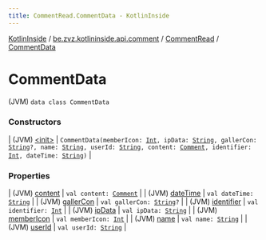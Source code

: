 ```yaml
---
title: CommentRead.CommentData - KotlinInside
---
```


[KotlinInside](../../../index.html) / [be.zvz.kotlininside.api.comment](../../index.html) / [CommentRead](../index.html) / [CommentData](./index.html)

# CommentData

(JVM) `data class CommentData`

### Constructors

| (JVM) [&lt;init&gt;](-init-.html) | `CommentData(memberIcon: `[`Int`](https://kotlinlang.org/api/latest/jvm/stdlib/kotlin/-int/index.html)`, ipData: `[`String`](https://kotlinlang.org/api/latest/jvm/stdlib/kotlin/-string/index.html)`, gallerCon: `[`String`](https://kotlinlang.org/api/latest/jvm/stdlib/kotlin/-string/index.html)`?, name: `[`String`](https://kotlinlang.org/api/latest/jvm/stdlib/kotlin/-string/index.html)`, userId: `[`String`](https://kotlinlang.org/api/latest/jvm/stdlib/kotlin/-string/index.html)`, content: `[`Comment`](../../../be.zvz.kotlininside.api.type.comment/-comment.html)`, identifier: `[`Int`](https://kotlinlang.org/api/latest/jvm/stdlib/kotlin/-int/index.html)`, dateTime: `[`String`](https://kotlinlang.org/api/latest/jvm/stdlib/kotlin/-string/index.html)`)` |

### Properties

| (JVM) [content](content.html) | `val content: `[`Comment`](../../../be.zvz.kotlininside.api.type.comment/-comment.html) |
| (JVM) [dateTime](date-time.html) | `val dateTime: `[`String`](https://kotlinlang.org/api/latest/jvm/stdlib/kotlin/-string/index.html) |
| (JVM) [gallerCon](galler-con.html) | `val gallerCon: `[`String`](https://kotlinlang.org/api/latest/jvm/stdlib/kotlin/-string/index.html)`?` |
| (JVM) [identifier](identifier.html) | `val identifier: `[`Int`](https://kotlinlang.org/api/latest/jvm/stdlib/kotlin/-int/index.html) |
| (JVM) [ipData](ip-data.html) | `val ipData: `[`String`](https://kotlinlang.org/api/latest/jvm/stdlib/kotlin/-string/index.html) |
| (JVM) [memberIcon](member-icon.html) | `val memberIcon: `[`Int`](https://kotlinlang.org/api/latest/jvm/stdlib/kotlin/-int/index.html) |
| (JVM) [name](name.html) | `val name: `[`String`](https://kotlinlang.org/api/latest/jvm/stdlib/kotlin/-string/index.html) |
| (JVM) [userId](user-id.html) | `val userId: `[`String`](https://kotlinlang.org/api/latest/jvm/stdlib/kotlin/-string/index.html) |


